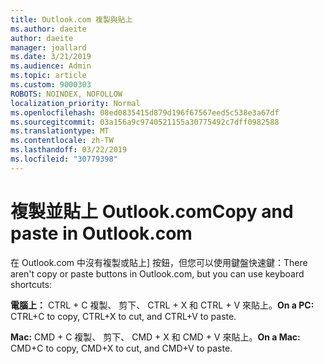 ```yaml
---
title: Outlook.com 複製與貼上
ms.author: daeite
author: daeite
manager: joallard
ms.date: 3/21/2019
ms.audience: Admin
ms.topic: article
ms.custom: 9000303
ROBOTS: NOINDEX, NOFOLLOW
localization_priority: Normal
ms.openlocfilehash: 08ed0835415d879d196f67567eed5c538e3a67df
ms.sourcegitcommit: 03a156a9c9740521155a30775492c7dff0982588
ms.translationtype: MT
ms.contentlocale: zh-TW
ms.lasthandoff: 03/22/2019
ms.locfileid: "30779398"
---
```

# <a name="copy-and-paste-in-outlookcom"></a><span data-ttu-id="39d54-102">複製並貼上 Outlook.com</span><span class="sxs-lookup"><span data-stu-id="39d54-102">Copy and paste in Outlook.com</span></span>

<span data-ttu-id="39d54-103">在 Outlook.com 中沒有複製或貼上] 按鈕，但您可以使用鍵盤快速鍵：</span><span class="sxs-lookup"><span data-stu-id="39d54-103">There aren't copy or paste buttons in Outlook.com, but you can use keyboard shortcuts:</span></span>

<span data-ttu-id="39d54-104">**電腦上：** CTRL + C 複製、 剪下、 CTRL + X 和 CTRL + V 來貼上。</span><span class="sxs-lookup"><span data-stu-id="39d54-104">**On a PC:** CTRL+C to copy, CTRL+X to cut, and CTRL+V to paste.</span></span>

<span data-ttu-id="39d54-105">**Mac:** CMD + C 複製、 剪下、 CMD + X 和 CMD + V 來貼上。</span><span class="sxs-lookup"><span data-stu-id="39d54-105">**On a Mac:** CMD+C to copy, CMD+X to cut, and CMD+V to paste.</span></span>